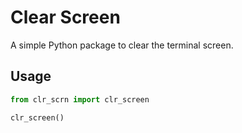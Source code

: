 # Clear Screen

A simple Python package to clear the terminal screen.

## Usage

```python
from clr_scrn import clr_screen

clr_screen()
